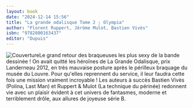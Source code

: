 ```yaml
---
layout: book
date: "2024-12-14 15:56"
title: "La grande odalisque Tome 2 ; Olympia"
author: "Florent Ruppert, Jérôme Mulot, Bastien Vivès"
isbn: "9782800163437"
editor: "Dupuis"
---
```

![Couverture](/img/9782800163437.jpeg)Le grand retour des braqueuses les plus sexy de la bande dessinée ! On avait quitté les héroïnes de La Grande Odalisque, prix Landerneau 2012, en très mauvaise posture après le périlleux braquage du musée du Louvre. Pour qu'elles reprennent du service, il leur faudra cette fois une mission vraiment incroyable ! Les auteurs à succès Bastien Vivès (Polina, Last Man) et Ruppert & Mulot (La technique du périnée) redonnent vie avec un plaisir évident à cet univers de fantasmes, moderne et terriblement drôle, aux allures de joyeuse série B.

